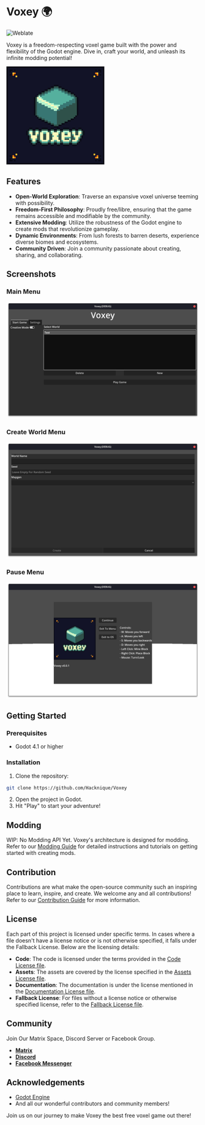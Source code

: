 # Voxey 🌍

![Weblate](https://hosted.weblate.org/widget/voxy/voxey/svg-badge.svg)

Voxey is a freedom-respecting voxel game built with the power and flexibility of the Godot engine. Dive in, craft your world, and unleash its infinite modding potential!

![Logo](./assets/logo-256x256.png)

## Features

- **Open-World Exploration**: Traverse an expansive voxel universe teeming with possibility.
- **Freedom-First Philosophy**: Proudly free/libre, ensuring that the game remains accessible and modifiable by the community.
- **Extensive Modding**: Utilize the robustness of the Godot engine to create mods that revolutionize gameplay.
- **Dynamic Environments**: From lush forests to barren deserts, experience diverse biomes and ecosystems.
- **Community Driven**: Join a community passionate about creating, sharing, and collaborating.

## Screenshots

### Main Menu
![Main Menu](./screenshots/main_menu.png)

### Create World Menu
![Create World Menu](./screenshots/create_world.png)

### Pause Menu
![Pause Menu](./screenshots/pause_menu.png)

## Getting Started

### Prerequisites

- Godot 4.1 or higher

### Installation

1. Clone the repository:
```sh
git clone https://github.com/Hacknique/Voxey
```

2. Open the project in Godot.
3. Hit "Play" to start your adventure!

## Modding

WIP: No Modding API Yet.
Voxey's architecture is designed for modding. Refer to our [Modding Guide](./docs/MODDING.md) for detailed instructions and tutorials on getting started with creating mods.

## Contribution

Contributions are what make the open-source community such an inspiring place to learn, inspire, and create. We welcome any and all contributions! Refer to our [Contribution Guide](./docs/CONTRIBUTING.md) for more information.

## License
Each part of this project is licensed under specific terms. In cases where a file doesn't have a license notice or is not otherwise specified, it falls under the Fallback License. Below are the licensing details:

+ **Code**: The code is licensed under the terms provided in the [Code License file](LICENSE).
+ **Assets**: The assets are covered by the license specified in the [Assets License file](assets/LICENSE).
+ **Documentation**: The documentation is under the license mentioned in the [Documentation License file](docs/LICENSE).
+ **Fallback License**: For files without a license notice or otherwise specified license, refer to the [Fallback License file](./LICENSE).

## Community

Join Our Matrix Space, Discord Server or Facebook Group.

- **[Matrix](https://matrix.to/#/#voxey:james-clarke.ynh.fr)**
- **[Discord](https://discord.gg/Znwk5cARQm)**
- **[Facebook Messenger](https://m.me/ch/AbYLuYLZzZktEhao/)**

## Acknowledgements

- [Godot Engine](https://godotengine.org/)
- And all our wonderful contributors and community members!

Join us on our journey to make Voxey the best free voxel game out there!
